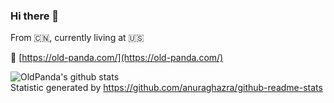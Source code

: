 ### Hi there 👋

From :cn:, currently living at :us:

:link: [https://old-panda.com/](https://old-panda.com/)

![OldPanda's github stats](https://github-readme-stats.vercel.app/api?username=OldPanda)   
Statistic generated by https://github.com/anuraghazra/github-readme-stats
